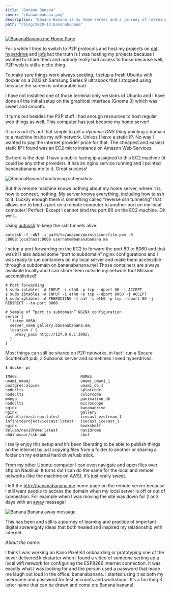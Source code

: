 ```yaml
---
title: "Banana Banana"
cover: "/bananabanana.png"
description: "Banana Banana is my home server and a journey of learning and practice on important digital sovereignty ideas that both healed and inspired my relationship with internet."
path: "/blog/2020-12-bananabanana"
---
```


[![BananaBanana.me Home Page](/bananabanana.png)](http://bananabanana.me)

For a while I tried to switch to P2P protocols and host my projects on [dat](https://dat.foundation/), [hyperdrive](https://hypercore-protocol.org/#hyperdrive) and [ipfs](https://ipfs.io/) but the truth is I was hosting my projects because I wanted to share them and nobody really had access to those because well, P2P web is still a niche thing.

To make sure things were always seeding, I setup a fresh Ubuntu with docker on a 2013ish Samsung Series 9 ultrabook that I stopped using because the screen is unbearable bad.

I have not installed one of those terminal only versions of Ubuntu and I have done all the initial setup on the graphical interface (Gnome 3) which was sweet and smooth.

It turns out besides the P2P stuff I had enough resources to host regular web things as well. This computer has just become my home server!

It turns out it’s not that simple to get a *dynamic DNS thing* pointing a domain to a machine inside my wifi network. Unless I have a static IP. No way I wanted to pay the internet provider price for that. The cheapest and easiest static IP I found was an EC2 micro instance on Amazon Web Services.

So here is the deal: I have a public facing ip assigned to this EC2 machine (it could be any other provider). It has an nginx service running and I pointed bananabanana.me to it. Great success!

![BananaBanana functioning schematics](/bananabanana_map.png)

But this remote machine knows nothing about my home server, where it is, how to connect, nothing. My server knows everything, including how to ssh to it. Luckily enough there is something called “reverse ssh tunneling” that allows me to bind a port on a remote computer to another port on my local computer! Perfect! Except I cannot bind the port 80 on the EC2 machine. Oh well...

Using [autossh](https://linux.die.net/man/1/autossh) to keep the ssh tunnels alive:

```
autossh -f -nNT -i path/to/amazon/permission/file.pem -R :8008:localhost:8008 username@bananabanana.me
```

I setup a port forwarding on the EC2 to forward the port 80 to 8060 and that was it! I also added some “port to subdomain” nginx configurations and I was ready to run containers on my local server and make them accessible through a subdomain on bananabanana.me! Those containers are always available locally and I can share them outside my network too! Mission accomplished!

```
# Port forwarding
$ sudo iptables -A INPUT -i eth0 -p tcp --dport 80 -j ACCEPT
$ sudo iptables -A INPUT -i eth0 -p tcp --dport 8060 -j ACCEPT
$ sudo iptables -A PREROUTING -t nat -i eth0 -p tcp --dport 80 -j REDIRECT --to-port 8060
```

```
# Sample of “port to subdomain” NGINX configuration
server {
  listen 8060;
  server_name gallery.bananabanana.me;
  location / {
    proxy_pass http://127.0.0.1:3002;
  }
}
```

Most things can still be shared on P2P networks, in fact I run a Secure Scuttlebutt pub, a Subsonic server and sometimes I seed hyperdrives.

```
$ docker ps

IMAGE                            NAMES
umami_umami                      umami_umami_1
postgres:alpine                  umami_db_1
node:lts                         splatcode
node:lts                         colorcode
mongo                            panimation_db
node:lts                         microscope
nginx                            bananadrive
nginx                            gallery
dashultz/ezstream:latest         icecast_ezstream_1
infiniteproject/icecast:latest   icecast_icecast_1
nginx                            bookshelf
deluan/navidrome:latest          navidrome
ahdinosaur/ssb-pub               sbot
```

I really enjoy this setup and it’s been liberating to be able to publish things on the internet by just copying files from a folder to another or sharing a folder on my external hard drive/usb stick.

From my other Ubuntu computer I can even navigate and open files over sftp on Nautilus! It turns out I can do the same for the local and remote networks (like the machine on AWS), it’s just really sweet.

I left the http://bananabanana.me home page on the remote server because I still want people to access the domain when my local server is off or out of connection. For example when I was moving the site was down for 2 or 3 days with an [away](http://bananabanana.me/away.html) message!

![Banana Banana away message](/bananabanana_away.png)

This has been and still is a journey of learning and practice of important digital sovereignty ideas that both healed and inspired my relationship with internet.

*About the name:*

I think I was working on Kano Pixel Kit onboarding or prototyping one of the never delivered kickstarter when I found a video of someone serting up a local wifi network for configuring the ESP8266 internet connection. It was exactly what I was looking for and the person used a password that made me laugh out loud in the office: bananabanana. I started using it as both my username and password for test accounts and workshops. It’s a fun long 3 letter name that can be drawn and come on: Banana banana!
